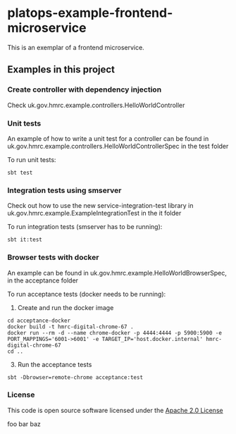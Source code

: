 # platops-example-frontend-microservice

This is an exemplar of a frontend microservice. 

## Examples in this project

### Create controller with dependency injection

Check uk.gov.hmrc.example.controllers.HelloWorldController

### Unit tests

An example of how to write a unit test for a controller can be found in uk.gov.hmrc.example.controllers.HelloWorldControllerSpec in the test folder

To run unit tests:

```
sbt test
```

### Integration tests using smserver

Check out how to use the new service-integration-test library in uk.gov.hmrc.example.ExampleIntegrationTest in the it folder

To run integration tests (smserver has to be running):

```
sbt it:test
```

### Browser tests with docker

An example can be found in uk.gov.hmrc.example.HelloWorldBrowserSpec, in the acceptance folder

To run acceptance tests (docker needs to be running):


1. Create and run the docker image
```
cd acceptance-docker
docker build -t hmrc-digital-chrome-67 .
docker run --rm -d --name chrome-docker -p 4444:4444 -p 5900:5900 -e PORT_MAPPINGS='6001->6001' -e TARGET_IP='host.docker.internal' hmrc-digital-chrome-67
cd ..
```

3. Run the acceptance tests
```
sbt -Dbrowser=remote-chrome acceptance:test
```

### License

This code is open source software licensed under the [Apache 2.0 License]("http://www.apache.org/licenses/LICENSE-2.0.html")

foo bar baz
